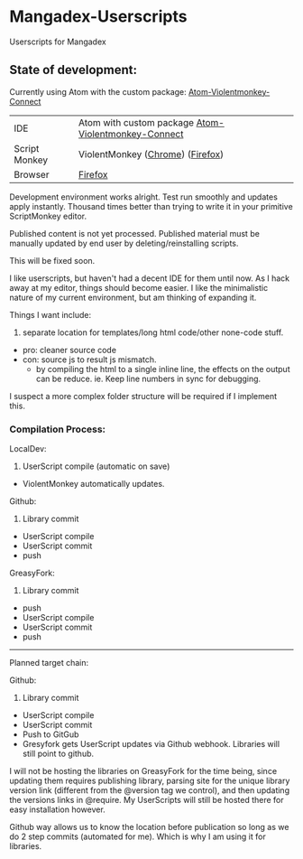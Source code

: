 # Mangadex-Userscripts
Userscripts for Mangadex

## State of development:
Currently using Atom with the custom package: [Atom-Violentmonkey-Connect](https://github.com/Brandon-Beck/Atom-Violentmonkey-Connect)

| | |
|-|-|
| IDE | Atom with custom package [Atom-Violentmonkey-Connect](https://github.com/Brandon-Beck/Atom-Violentmonkey-Connect)
| Script Monkey | ViolentMonkey ([Chrome](https://chrome.google.com/webstore/detail/violent-monkey/jinjaccalgkegednnccohejagnlnfdag)) ([Firefox](https://addons.mozilla.org/firefox/addon/violentmonkey/)) |
| Browser | [Firefox](https://www.mozilla.org/en-US/firefox/new/) |

Development environment works alright. Test run smoothly and updates apply instantly. Thousand times better than trying to write it in your primitive ScriptMonkey editor.

Published content is not yet processed. Published material must be manually updated by end user by deleting/reinstalling scripts.

This will be fixed soon.

I like userscripts, but haven't had a decent IDE for them until now. As I hack away at my editor, things should become easier.
I like the minimalistic nature of my current environment, but am thinking of expanding it.

Things I want include:
1. separate location for templates/long html code/other none-code stuff.
 * pro: cleaner source code
 * con: source js to result js mismatch.
    * by compiling the html to a single inline line, the effects on the output can be reduce. ie. Keep line numbers in sync for debugging.

I suspect a more complex folder structure will be required if I implement this.

###  Compilation Process:

LocalDev:

1. UserScript compile (automatic on save)
* ViolentMonkey automatically updates.

Github:
1. Library commit
* UserScript compile
* UserScript commit
* push

GreasyFork:
1. Library commit
* push
* UserScript compile
* UserScript commit
* push

---
 Planned target chain:

Github:
1. Library commit
* UserScript compile
* UserScript commit
* Push to GitGub
* Gresyfork gets UserScript updates via Github webhook. Libraries will still point to github.

I will not be hosting the libraries on GreasyFork for the time being, since updating them requires publishing library, parsing site for the unique library version link (different from the \@version tag we control), and then updating the versions links in \@require. My UserScripts will still be hosted there for easy installation however.

Github way allows us to know the location before publication so long as we do 2 step commits (automated for me). Which is why I am using it for libraries.
